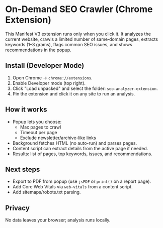# On‑Demand SEO Crawler (Chrome Extension)

This Manifest V3 extension runs only when you click it. It analyzes the current website, crawls a limited number of same‑domain pages, extracts keywords (1–3 grams), flags common SEO issues, and shows recommendations in the popup.

## Install (Developer Mode)

1. Open Chrome → `chrome://extensions`.
2. Enable Developer mode (top right).
3. Click "Load unpacked" and select the folder: `seo-analyzer-extension`.
4. Pin the extension and click it on any site to run an analysis.

## How it works

- Popup lets you choose:
  - Max pages to crawl
  - Timeout per page
  - Exclude newsletter/archive-like links
- Background fetches HTML (no auto-run) and parses pages.
- Content script can extract details from the active page if needed.
- Results: list of pages, top keywords, issues, and recommendations.

## Next steps

- Export to PDF from popup (use `jsPDF` or `print()` on a report page).
- Add Core Web Vitals via `web-vitals` from a content script.
- Add sitemaps/robots.txt parsing.

## Privacy

No data leaves your browser; analysis runs locally.
